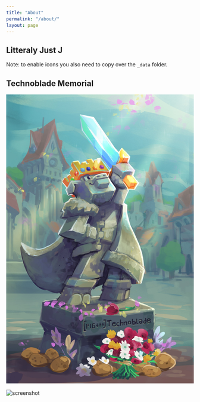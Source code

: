 ```yaml
---
title: "About"
permalink: "/about/"
layout: page
---
```


## Litteraly Just J



Note: to enable icons you also need to copy over the `_data` folder.



## Technoblade Memorial

![](https://github.com/trulyjustj/trulyjustj.github.io/blob/master/images/FWi6mJWUIAArCEd.jpg)


![screenshot]()
